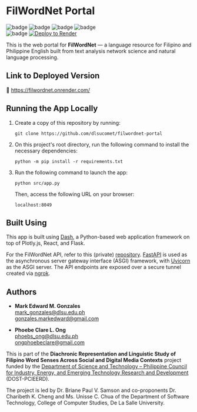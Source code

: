 # FilWordNet Portal
![badge][badge-python]
![badge][badge-plotly]
![badge][badge-flask]
![badge][badge-render]<br>
![badge][badge-github-actions]
[![Deploy to Render](https://github.com/dlsucomet/filwordnet-portal/actions/workflows/deploy-to-render.yml/badge.svg)](https://github.com/dlsucomet/filwordnet-portal/actions/workflows/deploy-to-render.yml)

This is the web portal for **FilWordNet** &mdash; a language resource for Filipino and Philippine English built from text analysis network science and natural language processing.

## Link to Deployed Version
🔗 https://filwordnet.onrender.com/

## Running the App Locally

1. Create a copy of this repository by running:
   ```
   git clone https://github.com/dlsucomet/filwordnet-portal
   ```

2. On this project's root directory, run the following command to install the necessary dependencies:
   ```
   python -m pip install -r requirements.txt
   ```

3. Run the following command to launch the app:
   ```
   python src/app.py
   ```

   Then, access the following URL on your browser:
   ```
   localhost:8049
   ```

## Built Using
This app is built using [Dash](https://dash.plotly.com/), a Python-based web application framework on top of Plotly.js, React, and Flask.

For the FilWordNet API, refer to this (private) [repository](https://github.com/dlsucomet/filwordnet-api). [FastAPI](https://fastapi.tiangolo.com/) is used as the asynchronous server gateway interface (ASGI) framework, with [Uvicorn](https://www.uvicorn.org/) as the ASGI server. The API endpoints are exposed over a secure tunnel created via [ngrok](https://ngrok.com). 

## Authors
- **Mark Edward M. Gonzales**<br>
  mark_gonzales@dlsu.edu.ph <br>
  gonzales.markedward@gmail.com

- **Phoebe Clare L. Ong**<br>
  phoebs_ong@dlsu.edu.ph <br>
  ongphoebeclare@gmail.com

This is part of the **Diachronic Representation and Linguistic Study of Filipino Word Senses Across Social and Digital Media Contexts** project funded by the [Department of Science and Technology – Philippine Council for Industry, Energy, and Emerging Technology Research and Development](https://pcieerd.dost.gov.ph/) (DOST-PCIEERD).

The project is led by Dr. Briane Paul V. Samson and co-proponents Dr. Charibeth K. Cheng and Ms. Unisse C. Chua of the Department of Software Technology, College of Computer Studies, De La Salle University.

[badge-python]: https://img.shields.io/badge/python-3670A0?style=flat&logo=python&logoColor=white
[badge-plotly]: https://img.shields.io/badge/Plotly-239120?style=flat&logo=plotly&logoColor=white
[badge-scikit]: https://img.shields.io/badge/scikit_learn-F7931E?style=flat&logo=scikit-learn&logoColor=white
[badge-render]: https://img.shields.io/badge/Render-46E3B7?style=flat&logo=render&logoColor=whit
[badge-github-actions]: https://img.shields.io/badge/GitHub_Actions-2088FF?style=flat&logo=github-actions&logoColor=white
[badge-flask]: https://img.shields.io/badge/flask-%23000.svg?style=flat&logo=flask&logoColor=white
